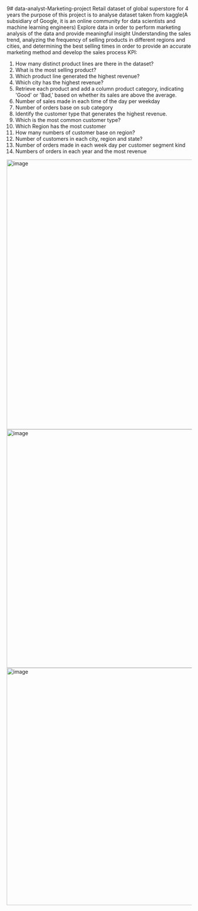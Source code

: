 9# data-analyst-Marketing-project
Retail dataset of global superstore for 4 years
the purpose of this project is to analyse dataset taken from kaggle(A subsidiary of Google, it is an online community for data scientists and machine learning engineers)
Explore data in order to perform marketing analysis of the data and provide meaningful insight Understanding the sales trend, analyzing the frequency of selling products in different regions and cities, and determining the best selling times in order to provide an accurate marketing method and develop the sales process
KPI:
1.	How many distinct product lines are there in the dataset?
2.	What is the most selling product?
3.	Which product line generated the highest revenue?
4.	Which city has the highest revenue?
5.	Retrieve each product and add a column product category, indicating 'Good' or 'Bad,' based on whether its sales are above the average.
6.	Number of sales made in each time of the day per weekday
7.	Number of orders base on sub category 
8.	Identify the customer type that generates the highest revenue.
9.	Which is the most common customer type?
10.	Which Region has the most customer 
11.	How many numbers of customer base on region? 
12.	Number of customers in each city, region and state?
13.	Number of orders made in each week day per customer segment kind
14.	Numbers of orders in each year and the most revenue 


<img width="733" alt="image" src="https://github.com/aliabintsaleh/data-analyst-Marketing-project/assets/159874711/d75a4a35-e9db-496f-8c78-9f76116774df">

<img width="648" alt="image" src="https://github.com/aliabintsaleh/data-analyst-Marketing-project/assets/159874711/a0bfe016-27cb-4d63-80d4-2c54e4845f12">


<img width="645" alt="image" src="https://github.com/aliabintsaleh/data-analyst-Marketing-project/assets/159874711/5e5933a9-29c5-4df4-9f46-17c69f273542">




